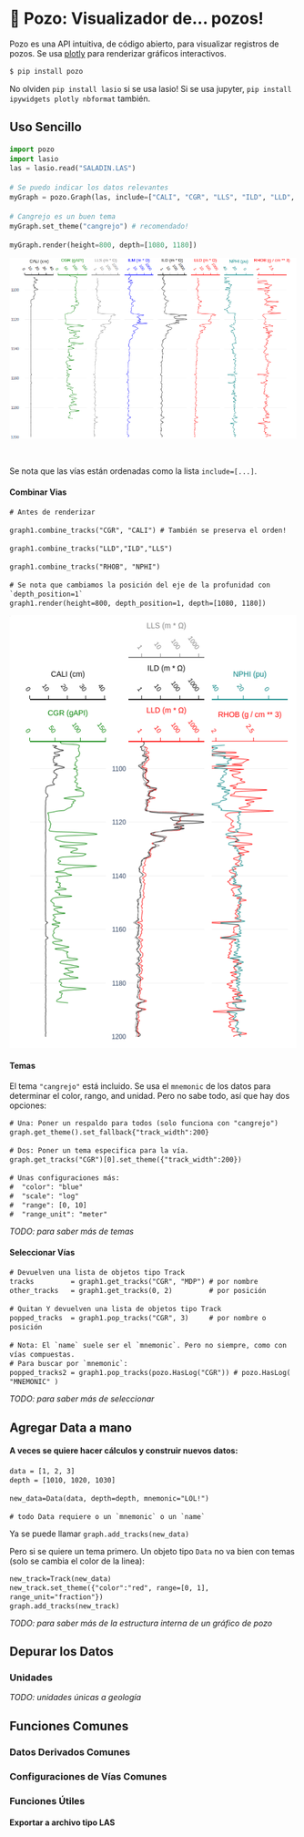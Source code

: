 # 🐰 Pozo: Visualizador de... pozos!

Pozo es una API intuitiva, de código abierto, para visualizar registros de pozos. Se usa [plotly](https://github.com/plotly/plotly.py) para renderizar gráficos interactivos.

```bash
$ pip install pozo
```

No olviden `pip install lasio` si se usa lasio! Si se usa jupyter, `pip install ipywidgets plotly nbformat` también.

## Uso Sencillo

```python
import pozo
import lasio
las = lasio.read("SALADIN.LAS")

# Se puedo indicar los datos relevantes
myGraph = pozo.Graph(las, include=["CALI", "CGR", "LLS", "ILD", "LLD", "NPH", "RHOB"])

# Cangrejo es un buen tema
myGraph.set_theme("cangrejo") # recomendado!

myGraph.render(height=800, depth=[1080, 1180])

```
<p align="center"><img src="docs/log_example2.png" /> </p>

<br />

Se nota que las vías están ordenadas como la lista `include=[...]`.


#### Combinar Vias
```
# Antes de renderizar

graph1.combine_tracks("CGR", "CALI") # También se preserva el orden!

graph1.combine_tracks("LLD","ILD","LLS") 

graph1.combine_tracks("RHOB", "NPHI")

# Se nota que cambiamos la posición del eje de la profunidad con `depth_position=1`
graph1.render(height=800, depth_position=1, depth=[1080, 1180])
```
<p align="center"><img src="docs/log_example.png" /> </p>

#### Temas
El tema `"cangrejo"` está incluido. Se usa el `mnemonic` de los datos para determinar el color, rango, and unidad. Pero no sabe todo, así que hay dos opciones:
```
# Una: Poner un respaldo para todos (solo funciona con "cangrejo")
graph.get_theme().set_fallback{"track_width":200}

# Dos: Poner un tema especifica para la vía.
graph.get_tracks("CGR")[0].set_theme({"track_width":200})

# Unas configuraciones más:
#  "color": "blue"
#  "scale": "log"
#  "range": [0, 10]
#  "range_unit": "meter"
```

*TODO: para saber más de temas*

#### Seleccionar Vías

```
# Devuelven una lista de objetos tipo Track
tracks         = graph1.get_tracks("CGR", "MDP") # por nombre
other_tracks   = graph1.get_tracks(0, 2)         # por posición

# Quitan Y devuelven una lista de objetos tipo Track
popped_tracks  = graph1.pop_tracks("CGR", 3)     # por nombre o posición

# Nota: El `name` suele ser el `mnemonic`. Pero no siempre, como con vías compuestas.
# Para buscar por `mnemonic`:
popped_tracks2 = graph1.pop_tracks(pozo.HasLog("CGR")) # pozo.HasLog( "MNEMONIC" )
```

*TODO: para saber más de seleccionar*

## Agregar Data a mano

#### A veces se quiere hacer cálculos y construir nuevos datos:

```
data = [1, 2, 3]
depth = [1010, 1020, 1030]

new_data=Data(data, depth=depth, mnemonic="LOL!")

# todo Data requiere o un `mnemonic` o un `name`

```
Ya se puede llamar `graph.add_tracks(new_data)`

Pero si se quiere un tema primero. Un objeto tipo `Data` no va bien con temas (solo se cambia el color de la linea):

```
new_track=Track(new_data)
new_track.set_theme({"color":"red", range=[0, 1], range_unit="fraction"})
graph.add_tracks(new_track)
```

*TODO: para saber más de la estructura interna de un gráfico de pozo*

## Depurar los Datos

### Unidades

*TODO: unidades únicas a geología*

## Funciones Comunes

### Datos Derivados Comunes

### Configuraciones de Vías Comunes

### Funciones Útiles

#### Exportar a archivo tipo LAS
